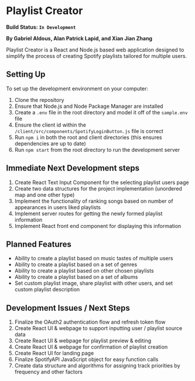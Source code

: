 # Playlist Creator

**Build Status: `In Development`**

**By Gabriel Aldous, Alan Patrick Lapid, and Xian Jian Zhang**

Playlist Creator is a React and Node.js based web application designed to
simplify the process of creating Spotify playlists tailored for multiple
users.

## Setting Up

To set up the development environment on your computer:
1. Clone the repository
2. Ensure that Node.js and Node Package Manager are installed
3. Create a `.env` file in the root directory and model it off of the `sample.env` file
4. Ensure the client id within the `/client/src/components/SpotifyLoginButton.js` file is correct
5. Run `npm i` in both the root and client directories (this ensures dependencies are up to date)
6. Run `npm start` from the root directory to run the development server

## Immediate Next Development steps

1. Create React Text Input Component for the selecting playlist users page
2. Create two data structures for the project implementation (unordered map and one other type)
3. Implement the functionality of ranking songs based on number of appearances in users liked playlists
4. Implement server routes for getting the newly formed playlist information
5. Implement React front end component for displaying this information

## Planned Features

- Ability to create a playlist based on music tastes of multiple users
- Ability to create a playlist based on a set of genres
- Ability to create a playlist based on other chosen playlists
- Ability to create a playlist based on a set of albums
- Set custom playlist image, share playlist with other users, and set custom playlist description

## Development Issues / Next Steps

1. Finalize the OAuth2 authentication flow and refresh token flow
2. Create React UI & webpage to support inputting user / playlist source data
3. Create React UI & webpage for playlist preview & editing
4. Create React UI & webpage for confirmation of playlist creation
5. Create React UI for landing page
6. Finalize SpotifyAPI JavaScript object for easy function calls
7. Create data structure and algorithms for assigning track priorities by frequency and other factors
